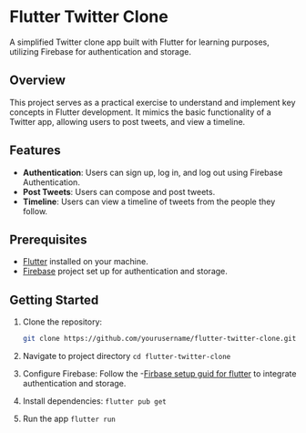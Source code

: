 # Flutter Twitter Clone

A simplified Twitter clone app built with Flutter for learning purposes, utilizing Firebase for authentication and storage.

## Overview

This project serves as a practical exercise to understand and implement key concepts in Flutter development. It mimics the basic functionality of a Twitter app, allowing users to post tweets, and view a timeline.

## Features

- **Authentication**: Users can sign up, log in, and log out using Firebase Authentication.
- **Post Tweets**: Users can compose and post tweets.
- **Timeline**: Users can view a timeline of tweets from the people they follow.

## Prerequisites

- [Flutter](https://flutter.dev/docs/get-started/install) installed on your machine.
- [Firebase](https://firebase.google.com/docs/flutter/setup) project set up for authentication and storage.

## Getting Started

1. Clone the repository:

   ```bash
   git clone https://github.com/yourusername/flutter-twitter-clone.git
   ```
2. Navigate to project directory
    ```cd flutter-twitter-clone```
3. Configure Firebase:
Follow the -[Firbase setup guid for flutter](https://firebase.google.com/docs/flutter/setup?platform=android) to integrate authentication and storage.
4. Install dependencies:
```flutter pub get```
4. Run the app 
```flutter run```
